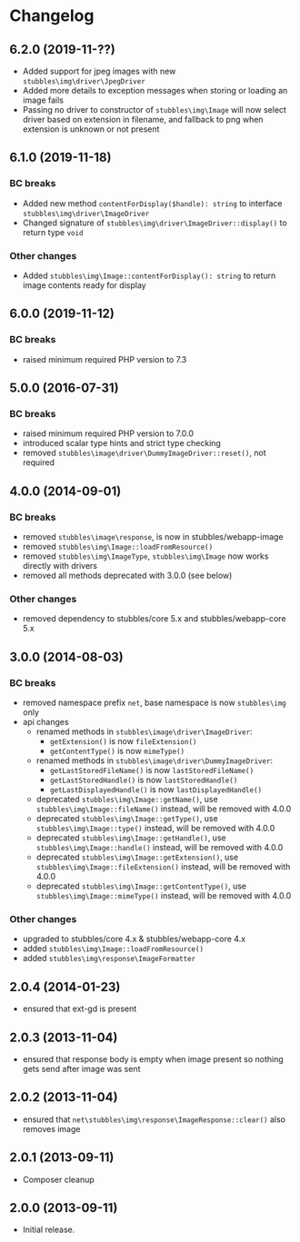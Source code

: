 # Changelog

## 6.2.0 (2019-11-??)

* Added support for jpeg images with new `stubbles\img\driver\JpegDriver`
* Added more details to exception messages when storing or loading an image fails
* Passing no driver to constructor of `stubbles\img\Image` will now select driver based on extension in filename, and fallback to png when extension is unknown or not present

## 6.1.0 (2019-11-18)

### BC breaks

* Added new method `contentForDisplay($handle): string` to interface `stubbles\img\driver\ImageDriver`
* Changed signature of `stubbles\img\driver\ImageDriver::display()` to return type `void`

### Other changes

* Added `stubbles\img\Image::contentForDisplay(): string` to return image contents ready for display

## 6.0.0 (2019-11-12)

### BC breaks

* raised minimum required PHP version to 7.3

## 5.0.0 (2016-07-31)

### BC breaks

* raised minimum required PHP version to 7.0.0
* introduced scalar type hints and strict type checking
* removed `stubbles\image\driver\DummyImageDriver::reset()`, not required

## 4.0.0 (2014-09-01)

### BC breaks

* removed `stubbles\image\response`, is now in stubbles/webapp-image
* removed `stubbles\img\Image::loadFromResource()`
* removed `stubbles\img\ImageType`, `stubbles\img\Image` now works directly with drivers
* removed all methods deprecated with 3.0.0 (see below)

### Other changes

* removed dependency to stubbles/core 5.x and stubbles/webapp-core 5.x

## 3.0.0 (2014-08-03)

### BC breaks

* removed namespace prefix `net`, base namespace is now `stubbles\img` only
* api changes
  * renamed methods in `stubbles\image\driver\ImageDriver`:
    * `getExtension()` is now `fileExtension()`
    * `getContentType()` is now `mimeType()`
  * renamed methods in `stubbles\image\driver\DummyImageDriver`:
    * `getLastStoredFileName()` is now `lastStoredFileName()`
    * `getLastStoredHandle()` is now `lastStoredHandle()`
    * `getLastDisplayedHandle()` is now `lastDisplayedHandle()`
  * deprecated `stubbles\img\Image::getName()`, use `stubbles\img\Image::fileName()` instead, will be removed with 4.0.0
  * deprecated `stubbles\img\Image::getType()`, use `stubbles\img\Image::type()` instead, will be removed with 4.0.0
  * deprecated `stubbles\img\Image::getHandle()`, use `stubbles\img\Image::handle()` instead, will be removed with 4.0.0
  * deprecated `stubbles\img\Image::getExtension()`, use `stubbles\img\Image::fileExtension()` instead, will be removed with 4.0.0
  * deprecated `stubbles\img\Image::getContentType()`, use `stubbles\img\Image::mimeType()` instead, will be removed with 4.0.0

### Other changes

* upgraded to stubbles/core 4.x & stubbles/webapp-core 4.x
* added `stubbles\img\Image::loadFromResource()`
* added `stubbles\img\response\ImageFormatter`

## 2.0.4 (2014-01-23)

* ensured that ext-gd is present

## 2.0.3 (2013-11-04)

* ensured that response body is empty when image present so nothing gets send after image was sent

## 2.0.2 (2013-11-04)

* ensured that `net\stubbles\img\response\ImageResponse::clear()` also removes image

## 2.0.1 (2013-09-11)

* Composer cleanup

## 2.0.0 (2013-09-11)

* Initial release.
